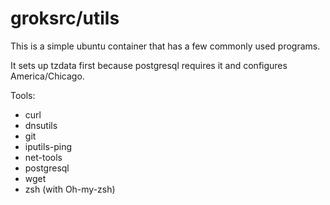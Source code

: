 # groksrc/utils

This is a simple ubuntu container that has a few commonly used programs.

It sets up tzdata first because postgresql requires it and configures America/Chicago.

Tools:
* curl
* dnsutils
* git
* iputils-ping
* net-tools
* postgresql
* wget
* zsh (with Oh-my-zsh)
 
